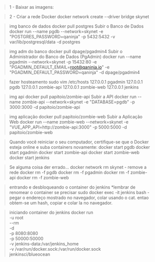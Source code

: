 >1 - Baixar as imagens:

>2 - Criar a rede Docker
docker network create --driver bridge skynet

>img banco de dados
docker pull postgres
>Subir o Banco de Dados
docker run --name pgdb --network=skynet -e "POSTGRES_PASSWORD=qaninja" -p 5432:5432 -v var/lib/postgresql/data -d postgres

>img adm do banco
docker pull dpage/pgadmin4
>Subir o Administrador do Banco de Dados (PgAdmin)
docker run --name pgadmin --network=skynet -p 15432:80 -e "PGADMIN_DEFAULT_EMAIL=root@qaninja.io" -e "PGADMIN_DEFAULT_PASSWORD=qaninja" -d dpage/pgadmin4

>fazer hosteamento
sudo vim /etc/hosts
127.0.0.1   pgadmin
127.0.0.1   pgdb
127.0.0.1   zombie-api
127.0.0.1   zombie-web
127.0.0.1   jenkins

>img api
​docker pull papitoio/zombie-api
>Subir a API 
docker run --name zombie-api --network=skynet -e "DATABASE=pgdb" -p 3000:3000 -d papitoio/zombie-api

>img aplicação
​docker pull papitoio/zombie-web
>Subir a Aplicação Web
docker run --name zombie-web --network=skynet -e "VUE_APP_API=http://zombie-api:3000" -p 5000:5000 -d papitoio/zombie-web

>Quando você reiniciar o seu computador, certifique-se que o Docker esteja online e suba containers​ novamente:
docker start pgdb
docker start pgadmin
​docker start zombie-api
​docker start zombie-web
docker start jenkins

>Se alguma coisa der errado...
docker network rm skynet - remove a rede
docker rm -f ​pgdb
docker rm -f ​pgadmin
docker rm -f ​zombie-api
docker rm -f ​zombie-web

>entrando e desbloqueando o container do jenkins
*lembrar de renomear o container se precisar
sudo docker exec -it jenkins bash
-pegar o endereço mostrado no navegador, colar usando o cat. entao obtem-se um hash, copiar e colar la no navegador.

>iniciando container do jenkins
docker run \
  -u root \
  --rm \
  -d \
  -p 8080:8080 \
  -p 50000:50000 \
  -v jenkins-data:/var/jenkins_home \
  -v /var/run/docker.sock:/var/run/docker.sock \
  jenkinsci/blueocean